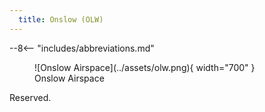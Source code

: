 ```yaml
---
  title: Onslow (OLW)
---
```


--8<-- "includes/abbreviations.md"

<figure markdown>
![Onslow Airspace](../assets/olw.png){ width="700" }
  <figcaption>Onslow Airspace</figcaption>
</figure>

Reserved.
